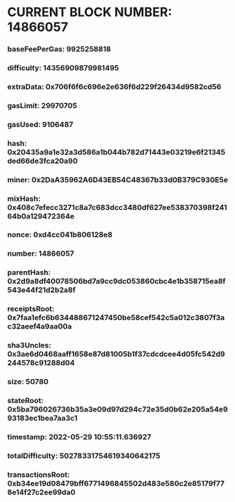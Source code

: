 # CURRENT BLOCK NUMBER: 14866057

### baseFeePerGas: 9925258818
### difficulty: 14356909879981495
### extraData: 0x706f6f6c696e2e636f6d229f26434d9582cd56
### gasLimit: 29970705
### gasUsed: 9106487
### hash: 0x20435a9a1e32a3d586a1b044b782d71443e03219e6f21345ded66de3fca20a90
### miner: 0x2DaA35962A6D43EB54C48367b33d0B379C930E5e
### mixHash: 0x408c7efecc3271c8a7c683dcc3480df627ee538370398f24164b0a129472364e
### nonce: 0xd4cc041b806128e8
### number: 14866057
### parentHash: 0x2d9a8df40078506bd7a9cc9dc053860cbc4e1b358715ea8f543e44f21d2b2a8f
### receiptsRoot: 0x7faa1efc6b634488671247450be58cef542c5a012c3807f3ac32aeef4a9aa00a
### sha3Uncles: 0x3ae6d0468aaff1658e87d81005b1f37cdcdcee4d05fc542d9244578c91288d04
### size: 50780
### stateRoot: 0x5ba796026736b35a3e09d97d294c72e35d0b62e205a54e993183ec1bea7aa3c1
### timestamp: 2022-05-29 10:55:11.636927
### totalDifficulty: 50278331754619340642175
### transactionsRoot: 0xb34ee19d08479bff6771496845502d483e580c2e85179f778e14f27c2ee99da0
